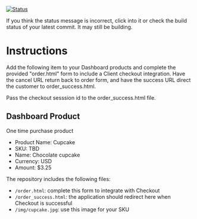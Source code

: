 [![Status](https://img.shields.io/badge/status-BUILDING%20COMMIT:%20a3304b77a5b8b31d3f76ec26ba8d1e4e2493f48c-yellow.svg)](https://github.com/crowdbotics-challenges/bakery_scaffold_ch81AihD09Y8WxM0/commit/a3304b77a5b8b31d3f76ec26ba8d1e4e2493f48c)


If you think the status message is incorrect, click into it or check the build status of your latest commit. It may still be building.

# Instructions 

Add the following item to your Dashboard products and complete the provided "order.html" form to include a Client checkout integration. Have the cancel URL return back to order form, and have the success URL direct the customer to order_success.html. 

Pass the checkout sesssion id to the order_success.html file.

## Dashboard Product
One time purchase product
* Product Name: Cupcake
* SKU: TBD
* Name: Chocolate cupcake
* Currency: USD
* Amount: $3.25

The repository includes the following files:
* `/order.html`: complete this form to integrate with Checkout
* `/order_success.html`: the application should redirect here when Checkout is successful
* `/img/cupcake.jpg`: use this image for your SKU
